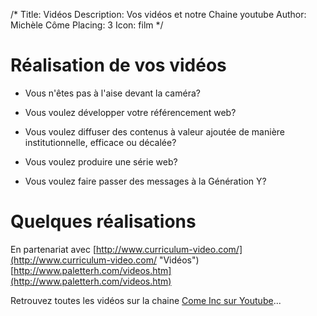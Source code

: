 /*
Title: Vidéos
Description: Vos vidéos et notre Chaine youtube
Author: Michèle Côme
Placing: 3
Icon: film
*/

# Réalisation de vos vidéos


- Vous n'êtes pas à l'aise devant la caméra? 


- Vous voulez développer votre référencement web?
-  Vous voulez diffuser des contenus à valeur ajoutée de manière institutionnelle, efficace ou décalée?



- Vous voulez produire une série web?



- Vous voulez faire passer des messages à la Génération Y?

# Quelques réalisations
En partenariat avec [http://www.curriculum-video.com/](http://www.curriculum-video.com/ "Vidéos")
[http://www.paletterh.com/videos.htm](http://www.paletterh.com/videos.htm)


<div id="cometv">Retrouvez toutes les vidéos sur la chaine <a href="http://www.youtube.com/user/ComeInc">Come Inc sur Youtube</a>...</div>